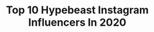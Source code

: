 ---
title: Top 10 Hypebeast Instagram Influencers In 2020
description: >-
  Find top hypebeast Instagram influencers in 2020. Most popular hashtags: #fashion #streetwear #hypebeast #bestofstreetwear.
platform: Instagram
profiles:
  - username: "andrew.273"
    fullname: >-
      Streetwear | Andy
    location: "Germany"
    followers: 6864
    engagement: 1187
    commentsToLikes: 0.145185
    id: ck5cjvq58vlkf0i11zo8xd0zc
    verified: false
    hashtags: "#casualoutfits, #sonntagabend, #sonne, #dailystreetwear"
  - username: "yvngrice"
    fullname: >-
      🍚 romulus 🍚
    location: "Canada"
    followers: 10085
    engagement: 2533
    commentsToLikes: 0.048282
    id: ck8wfx1ecge400j78177l4upr
    verified: false
    hashtags: "#yyc, #hypebeast, #fortheflame, #reseller"
  - username: "celinajadakerr"
    fullname: >-
      Celina Jada Kerr
    location: "Germany"
    followers: 21433
    engagement: 1180
    commentsToLikes: 0.026523
    id: ck5hclxbtir5g0i11wrprl4cs
    verified: false
    hashtags: "#fashion, #revolveme, #outfitdiaries, #love"
  - username: "armenkeleshian"
    fullname: >-
      ARMEN 📸
    location: "United States"
    followers: 32639
    engagement: 835
    commentsToLikes: 0.017503
    id: ck14kg59ppcxj0i19spamfby8
    verified: false
    hashtags: ""
  - username: "nairobi_west_niccur"
    fullname: >-
      🌟𝕾𝖚𝖕𝖊𝖗𝖘𝖙𝖆𝖗 🌟
    location: "United States"
    followers: 72181
    engagement: 1118
    commentsToLikes: 0.061686
    id: ck0vyydbo6e4h0i19szjc6p37
    verified: false
    hashtags: "#madeinkenya, #photoshoot, #prada, #streetstyle"
  - username: "munich_style"
    fullname: >-
      Max
    location: "Germany"
    followers: 90831
    engagement: 363
    commentsToLikes: 0.024123
    id: ck0w431iqwk3a0i19gn455851
    verified: false
    hashtags: "#footlockereu, #giftedbyadidas"
  - username: "fortuthegamer"
    fullname: >-
      Lucas
    location: "Italy"
    followers: 9615
    engagement: 903
    commentsToLikes: 0.029012
    id: ck8wdf5yfdr1f0j78s9uqgqpo
    verified: false
    hashtags: "#pcgameita, #mccrunchy, #bugie, #voti"
  - username: "baderalsafar"
    fullname: >-
      Bader Al Safar
    location: "United States"
    followers: 116196
    engagement: 1473
    commentsToLikes: 0.005743
    id: ck8sx8b4vghr00j78djevba70
    verified: false
    hashtags: "#stayhome, #mnml, #gemelos"
  - username: "peachandsmoothie"
    fullname: >-
      "Streetwear by Gianluca"
    location: "Germany"
    followers: 14912
    engagement: 908
    commentsToLikes: 0.057782
    id: ck15s995ybver0i199wycjvxh
    verified: false
    hashtags: "#streetstylerepublic, #mirrorselfie, #adidas, #kanyewest"
  - username: "ninedash"
    fullname: >-
      Daniel♌
    location: "United States"
    followers: 23370
    engagement: 785
    commentsToLikes: 0.101760
    id: ck5qbh8wtlm440i114lgm14e5
    verified: false
    hashtags: "#2020vision, #23, #21"
---